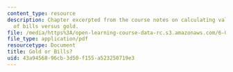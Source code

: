 ```yaml
---
content_type: resource
description: Chapter excerpted from the course notes on calculating value per mass
  of bills versus gold.
file: /media/https%3A/open-learning-course-data-rc.s3.amazonaws.com/6-055j-the-art-of-approximation-in-science-and-engineering-spring-2008/43a9456896cb3d50f155a523250719e3_feb11.pdf
file_type: application/pdf
resourcetype: Document
title: Gold or Bills?
uid: 43a94568-96cb-3d50-f155-a523250719e3
---
```

